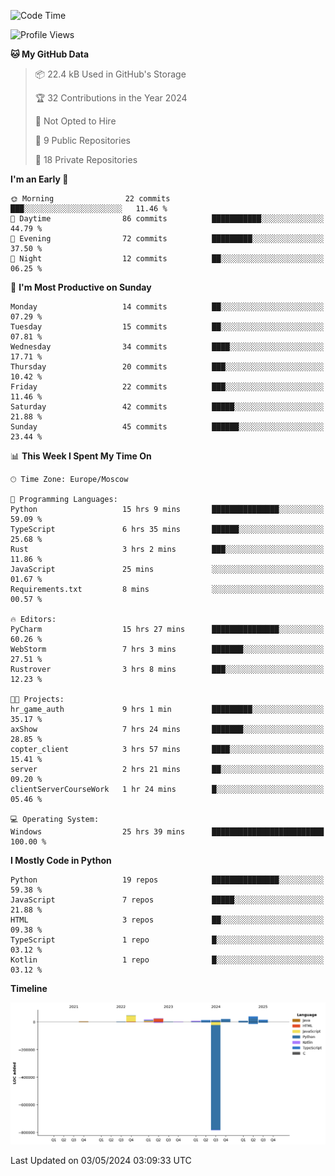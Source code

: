 <!--START_SECTION:waka-->
![Code Time](http://img.shields.io/badge/Code%20Time-305%20hrs%2034%20mins-blue)

![Profile Views](http://img.shields.io/badge/Profile%20Views-0-blue)

**🐱 My GitHub Data** 

> 📦 22.4 kB Used in GitHub's Storage 
 > 
> 🏆 32 Contributions in the Year 2024
 > 
> 🚫 Not Opted to Hire
 > 
> 📜 9 Public Repositories 
 > 
> 🔑 18 Private Repositories 
 > 
**I'm an Early 🐤** 

```text
🌞 Morning                22 commits          ███░░░░░░░░░░░░░░░░░░░░░░   11.46 % 
🌆 Daytime                86 commits          ███████████░░░░░░░░░░░░░░   44.79 % 
🌃 Evening                72 commits          █████████░░░░░░░░░░░░░░░░   37.50 % 
🌙 Night                  12 commits          ██░░░░░░░░░░░░░░░░░░░░░░░   06.25 % 
```
📅 **I'm Most Productive on Sunday** 

```text
Monday                   14 commits          ██░░░░░░░░░░░░░░░░░░░░░░░   07.29 % 
Tuesday                  15 commits          ██░░░░░░░░░░░░░░░░░░░░░░░   07.81 % 
Wednesday                34 commits          ████░░░░░░░░░░░░░░░░░░░░░   17.71 % 
Thursday                 20 commits          ███░░░░░░░░░░░░░░░░░░░░░░   10.42 % 
Friday                   22 commits          ███░░░░░░░░░░░░░░░░░░░░░░   11.46 % 
Saturday                 42 commits          █████░░░░░░░░░░░░░░░░░░░░   21.88 % 
Sunday                   45 commits          ██████░░░░░░░░░░░░░░░░░░░   23.44 % 
```


📊 **This Week I Spent My Time On** 

```text
🕑︎ Time Zone: Europe/Moscow

💬 Programming Languages: 
Python                   15 hrs 9 mins       ███████████████░░░░░░░░░░   59.09 % 
TypeScript               6 hrs 35 mins       ██████░░░░░░░░░░░░░░░░░░░   25.68 % 
Rust                     3 hrs 2 mins        ███░░░░░░░░░░░░░░░░░░░░░░   11.86 % 
JavaScript               25 mins             ░░░░░░░░░░░░░░░░░░░░░░░░░   01.67 % 
Requirements.txt         8 mins              ░░░░░░░░░░░░░░░░░░░░░░░░░   00.57 % 

🔥 Editors: 
PyCharm                  15 hrs 27 mins      ███████████████░░░░░░░░░░   60.26 % 
WebStorm                 7 hrs 3 mins        ███████░░░░░░░░░░░░░░░░░░   27.51 % 
Rustrover                3 hrs 8 mins        ███░░░░░░░░░░░░░░░░░░░░░░   12.23 % 

🐱‍💻 Projects: 
hr_game_auth             9 hrs 1 min         █████████░░░░░░░░░░░░░░░░   35.17 % 
axShow                   7 hrs 24 mins       ███████░░░░░░░░░░░░░░░░░░   28.85 % 
copter_client            3 hrs 57 mins       ████░░░░░░░░░░░░░░░░░░░░░   15.41 % 
server                   2 hrs 21 mins       ██░░░░░░░░░░░░░░░░░░░░░░░   09.20 % 
clientServerCourseWork   1 hr 24 mins        █░░░░░░░░░░░░░░░░░░░░░░░░   05.46 % 

💻 Operating System: 
Windows                  25 hrs 39 mins      █████████████████████████   100.00 % 
```

**I Mostly Code in Python** 

```text
Python                   19 repos            ███████████████░░░░░░░░░░   59.38 % 
JavaScript               7 repos             █████░░░░░░░░░░░░░░░░░░░░   21.88 % 
HTML                     3 repos             ██░░░░░░░░░░░░░░░░░░░░░░░   09.38 % 
TypeScript               1 repo              █░░░░░░░░░░░░░░░░░░░░░░░░   03.12 % 
Kotlin                   1 repo              █░░░░░░░░░░░░░░░░░░░░░░░░   03.12 % 
```



**Timeline**

![Lines of Code chart](https://raw.githubusercontent.com/adlemx/adlemx/main/assets/bar_graph.png)


 Last Updated on 03/05/2024 03:09:33 UTC
<!--END_SECTION:waka-->
